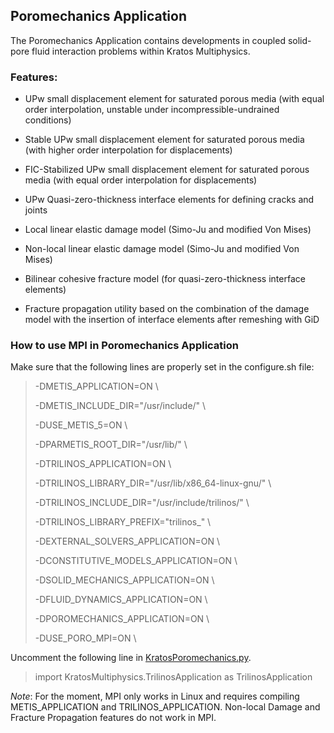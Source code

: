 ## Poromechanics Application

The Poromechanics Application contains developments in coupled solid-pore fluid interaction problems within Kratos Multiphysics.

### Features:

- UPw small displacement element for saturated porous media (with
equal order interpolation, unstable under incompressible-undrained
conditions)

- Stable UPw small displacement element for saturated porous media
(with higher order interpolation for displacements)

- FIC-Stabilized UPw small displacement element for saturated porous media
(with equal order interpolation for displacements)

- UPw Quasi-zero-thickness interface elements for defining cracks and
joints

- Local linear elastic damage model (Simo-Ju and modified Von Mises)

- Non-local linear elastic damage model (Simo-Ju and modified Von
Mises)

- Bilinear cohesive fracture model (for quasi-zero-thickness interface elements)

- Fracture propagation utility based on the combination of the
damage model with the insertion of interface elements after remeshing
with GiD


### How to use MPI in Poromechanics Application

Make sure that the following lines are properly set in the configure.sh file:

> -DMETIS_APPLICATION=ON \\
>
> -DMETIS_INCLUDE_DIR="/usr/include/" \\
>
> -DUSE_METIS_5=ON \\
>
> -DPARMETIS_ROOT_DIR="/usr/lib/" \\
>
> -DTRILINOS_APPLICATION=ON \\
>
> -DTRILINOS_LIBRARY_DIR="/usr/lib/x86_64-linux-gnu/" \\
>
> -DTRILINOS_INCLUDE_DIR="/usr/include/trilinos/" \\
>
> -DTRILINOS_LIBRARY_PREFIX="trilinos_" \\
>
> -DEXTERNAL_SOLVERS_APPLICATION=ON \\
>
> -DCONSTITUTIVE_MODELS_APPLICATION=ON \\
>
> -DSOLID_MECHANICS_APPLICATION=ON \\
>
> -DFLUID_DYNAMICS_APPLICATION=ON \\
>
> -DPOROMECHANICS_APPLICATION=ON \\
>
> -DUSE_PORO_MPI=ON \\

Uncomment the following line in
[KratosPoromechanics.py](https://github.com/KratosMultiphysics/Kratos/blob/master/applications/PoromechanicsApplication/custom_problemtype/Poromechanics_Application.gid/KratosPoromechanics.py).

> import KratosMultiphysics.TrilinosApplication as TrilinosApplication

*Note*: For the moment, MPI only works in Linux and requires compiling METIS_APPLICATION and TRILINOS_APPLICATION. Non-local Damage and Fracture Propagation features do not work in MPI.
